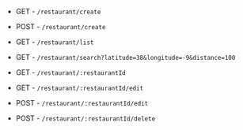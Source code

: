 - GET - `/restaurant/create`

- POST - `/restaurant/create`

- GET - `/restaurant/list`
- GET - `/restaurant/search?latitude=38&longitude=-9&distance=100`

* GET - `/restaurant/:restaurantId`
* GET - `/restaurant/:restaurantId/edit`

* POST - `/restaurant/:restaurantId/edit`
* POST - `/restaurant/:restaurantId/delete`
